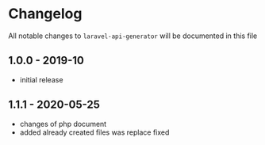 # Changelog

All notable changes to `laravel-api-generator` will be documented in this file

## 1.0.0 - 2019-10

- initial release

## 1.1.1 - 2020-05-25

- changes of php document
- added already created files was replace fixed
